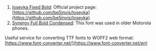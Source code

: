 1. [Iosevka Fixed Bold](../src/main/resources/static/font/iosevka-fixed-bold.woff2):
    Official project page: [https://github.com/be5invis/Iosevka](https://github.com/be5invis/Iosevka)
2. [Synergy Full Bold Condensed](../src/main/resources/static/font/synergy-full-bold-condensed.woff2):
    This font was used in older Motorola phones.

Useful service for converting TTF fonts to WOFF2 web format: [https://www.font-converter.net/](https://www.font-converter.net/en)
